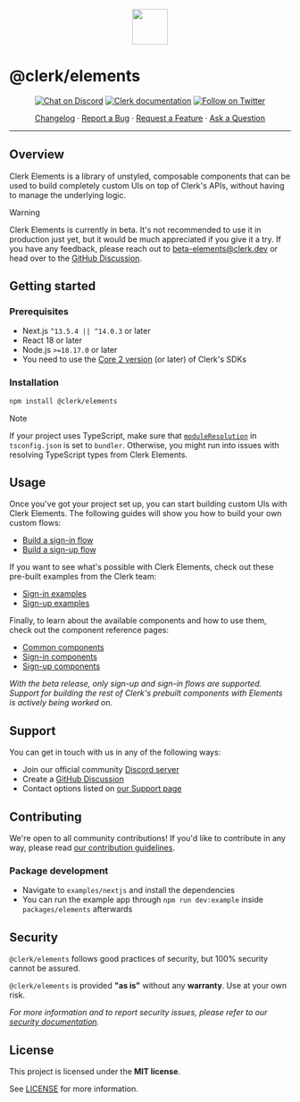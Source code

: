 <p align="center">
  <a href="https://clerk.com?utm_source=github&utm_medium=clerk_elements" target="_blank" rel="noopener noreferrer">
    <picture>
      <source media="(prefers-color-scheme: dark)" srcset="https://images.clerk.com/static/logo-dark-mode-400x400.png">
      <img src="https://images.clerk.com/static/logo-light-mode-400x400.png" height="64">
    </picture>
  </a>
  <br />
</p>

# @clerk/elements

<div align="center">

[![Chat on Discord](https://img.shields.io/discord/856971667393609759.svg?logo=discord)](https://clerk.com/discord)
[![Clerk documentation](https://img.shields.io/badge/documentation-clerk-green.svg)](https://clerk.com/docs?utm_source=github&utm_medium=clerk_elements)
[![Follow on Twitter](https://img.shields.io/twitter/follow/ClerkDev?style=social)](https://twitter.com/intent/follow?screen_name=ClerkDev)

[Changelog](https://github.com/clerk/javascript/blob/main/packages/elements/CHANGELOG.md)
·
[Report a Bug](https://github.com/clerk/javascript/issues/new?assignees=&labels=needs-triage&projects=&template=BUG_REPORT.yml)
·
[Request a Feature](https://feedback.clerk.com/roadmap)
·
[Ask a Question](https://github.com/clerk/javascript/discussions)

</div>

---

## Overview

Clerk Elements is a library of unstyled, composable components that can be used to build completely custom UIs on top of Clerk's APIs, without having to manage the underlying logic.

> [!WARNING]
> Clerk Elements is currently in beta. It's not recommended to use it in production just yet, but it would be much appreciated if you give it a try.
> If you have any feedback, please reach out to [beta-elements@clerk.dev](mailto:beta-elements@clerk.dev) or head over to the [GitHub Discussion](https://github.com/orgs/clerk/discussions/3315).

## Getting started

### Prerequisites

- Next.js `^13.5.4 || ^14.0.3` or later
- React 18 or later
- Node.js `>=18.17.0` or later
- You need to use the [Core 2 version](https://clerk.com/changelog/2024-04-19) (or later) of Clerk's SDKs

### Installation

```sh
npm install @clerk/elements
```

> [!NOTE]
> If your project uses TypeScript, make sure that [`moduleResolution`](https://www.typescriptlang.org/tsconfig/#moduleResolution) in `tsconfig.json` is set to `bundler`. Otherwise, you might run into issues with resolving TypeScript types from Clerk Elements.

## Usage

Once you've got your project set up, you can start building custom UIs with Clerk Elements. The following guides will show you how to build your own custom flows:

- [Build a sign-in flow](https://clerk.com/docs/elements/guides/sign-in?utm_source=github&utm_medium=clerk_elements)
- [Build a sign-up flow](https://clerk.com/docs/elements/guides/sign-up?utm_source=github&utm_medium=clerk_elements)

If you want to see what's possible with Clerk Elements, check out these pre-built examples from the Clerk team:

- [Sign-in examples](https://clerk.com/docs/elements/examples/sign-in?utm_source=github&utm_medium=clerk_elements)
- [Sign-up examples](https://clerk.com/docs/elements/examples/sign-up?utm_source=github&utm_medium=clerk_elements)

Finally, to learn about the available components and how to use them, check out the component reference pages:

- [Common components](https://clerk.com/docs/elements/reference/common?utm_source=github&utm_medium=clerk_elements)
- [Sign-in components](https://clerk.com/docs/elements/reference/sign-in?utm_source=github&utm_medium=clerk_elements)
- [Sign-up components](https://clerk.com/docs/elements/reference/sign-up?utm_source=github&utm_medium=clerk_elements)

_With the beta release, only sign-up and sign-in flows are supported. Support for building the rest of Clerk's prebuilt components with Elements is actively being worked on._

## Support

You can get in touch with us in any of the following ways:

- Join our official community [Discord server](https://clerk.com/discord)
- Create a [GitHub Discussion](https://github.com/clerk/javascript/discussions)
- Contact options listed on [our Support page](https://clerk.com/support?utm_source=github&utm_medium=clerk_elements)

## Contributing

We're open to all community contributions! If you'd like to contribute in any way, please read [our contribution guidelines](https://github.com/clerk/javascript/blob/main/docs/CONTRIBUTING.md).

### Package development

- Navigate to `examples/nextjs` and install the dependencies
- You can run the example app through `npm run dev:example` inside `packages/elements` afterwards

## Security

`@clerk/elements` follows good practices of security, but 100% security cannot be assured.

`@clerk/elements` is provided **"as is"** without any **warranty**. Use at your own risk.

_For more information and to report security issues, please refer to our [security documentation](https://github.com/clerk/javascript/blob/main/docs/SECURITY.md)._

## License

This project is licensed under the **MIT license**.

See [LICENSE](https://github.com/clerk/javascript/blob/main/packages/elements/LICENSE) for more information.
